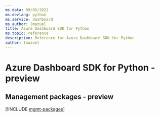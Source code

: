 ```yaml
---
ms.data: 09/05/2022
ms.devlang: python
ms.service: dashboard
ms.author: lmazuel
title: Azure Dashboard SDK for Python
ms.topic: reference
description: Reference for Azure Dashboard SDK for Python
author: lmazuel
---
```

# Azure Dashboard SDK for Python - preview

## Management packages - preview
[!INCLUDE [mgmt-packages](dashboard-mgmt-index.md)]